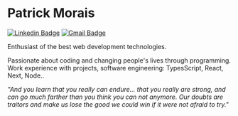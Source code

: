# Patrick Morais

[![Linkedin Badge](https://img.shields.io/badge/-Patrick%20Morais-232526?style=flat-square&logo=Linkedin&logoColor=white&link=https://www.linkedin.com/in/patrick-morais/)](https://www.linkedin.com/in/patrick-morais/)
[![Gmail Badge](https://img.shields.io/badge/-ppternunes@gmail.com-232526?style=flat-square&logo=Gmail&logoColor=white&link=mailto:ppternunes@gmail.com)](mailto:ppternunes@gmail.com)

 Enthusiast of the best web development technologies.

 Passionate about coding and changing people's lives through programming. <br />
 Work experience with projects, software engineering: TypesScript, React, Next, Node..
 
 
_*"And you learn that you really can endure... that you really are strong, and can go much farther than you think you can not anymore. Our doubts are traitors and make us lose the good we could win if it were not afraid to try."*_
